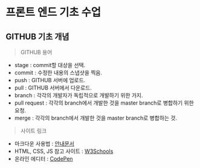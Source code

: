 # 프론트 엔드 기초 수업

## GITHUB 기초 개념

> GITHUB 용어

- stage : commit할 대상을 선택.
- commit : 수정한 내용의 스냅샷을 찍음.
- push : GITHUB 서버에 업로드.
- pull : GITHUB 서버에서 다운로드.
- branch : 각각의 개발자가 독립적으로 개발하기 위한 가지.
- pull request : 각각의 branch에서 개발한 것을 master branch로 병합하기 위한 요청.
- merge : 각각의 branch에서 개발한 것을 master branch로 병합하는 것.

> 사이트 링크

- 마크다운 사용법 : [안내문서](https://gist.github.com/ihoneymon/652be052a0727ad59601#this-is-a-h3)
- HTML, CSS, JS 참고 사이트 : [W3Schools](https://www.w3schools.com/)
- 온라인 에디터 : [CodePen](https://codepen.io/trending)
